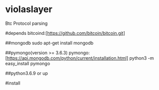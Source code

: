 # violaslayer
Btc Protocol parsing

#depends
bitcoind:[https://github.com/bitcoin/bitcoin.git] 

##mongodb
sudo apt-get install mongodb

##pymongo(version >= 3.6.3)
pymongo:[https://api.mongodb.com/python/current/installation.html]
python3 -m easy_install pymongo

##python3.6.9 or up

#install
